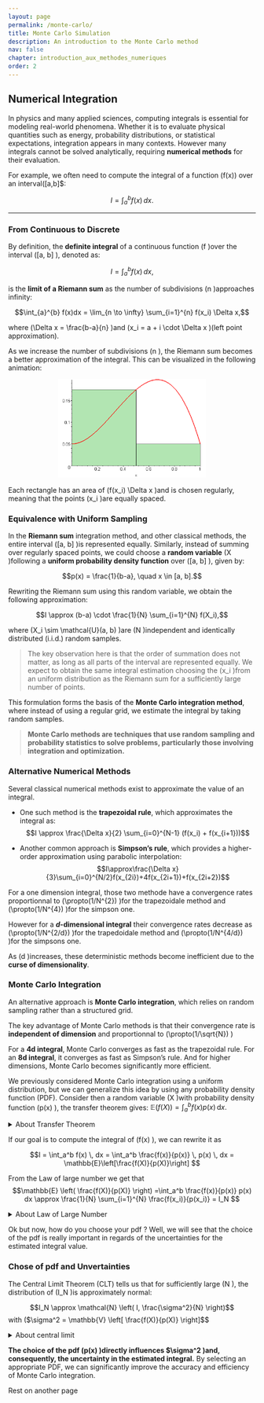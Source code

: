 ```yaml
---
layout: page
permalink: /monte-carlo/
title: Monte Carlo Simulation
description: An introduction to the Monte Carlo method
nav: false
chapter: introduction_aux_methodes_numeriques  
order: 2                                    
---
```

## Numerical Integration

In physics and many applied sciences, computing integrals is essential for modeling real-world phenomena. Whether it is to evaluate physical quantities such as energy, probability distributions, or statistical expectations, integration appears in many contexts. However many integrals cannot be solved analytically, requiring **numerical methods** for their evaluation.

For example, we often need to compute the integral of a function \(f(x)\) over an interval\([a,b]$:

$$I=\int_a^b f(x)\,dx.$$

---

### From Continuous to Discrete

By definition, the **definite integral** of a continuous function \(f \)over the interval \([a, b] \), denoted as:

$$I = \int_a^b f(x)\,dx,$$

is the **limit of a Riemann sum** as the number of subdivisions \(n \)approaches infinity:

$$\int_{a}^{b} f(x)dx = \lim_{n \to \infty} \sum_{i=1}^{n} f(x_i) \Delta x,$$

where \(\Delta x = \frac{b-a}{n} \)and \(x_i = a + i \cdot \Delta x \)(left point approximation).

As we increase the number of subdivisions \(n \), the Riemann sum becomes a better approximation of the integral. This can be visualized in the following animation:

<div align="center">
  <img src="../assets/img/statistics/Riemann_sum.gif" alt="Riemann Sum Approximation" width="300">
</div>

Each rectangle has an area of \(f(x_i) \Delta x \)and is chosen regularly, meaning that the points \(x_i \)are equally spaced.

### Equivalence with Uniform Sampling

In the **Riemann sum** integration method, and other classical methods, the entire interval \([a, b] \)is represented equally. Similarly, instead of summing over regularly spaced points, we could choose a **random variable** \(X \)following a **uniform probability density function** over \([a, b] \), given by:

$$p(x) = \frac{1}{b-a}, \quad x \in [a, b].$$

Rewriting the Riemann sum using this random variable, we obtain the following approximation:

$$I \approx (b-a) \cdot \frac{1}{N} \sum_{i=1}^{N} f(X_i),$$

where \(X_i \sim \mathcal{U}(a, b) \)are \(N \)independent and identically distributed (i.i.d.) random samples.

> The key observation here is that the order of summation does not matter, as long as all parts of the interval are represented equally. We expect to obtain the same integral estimation choosing the \(x_i \)from an uniform distribution as the Riemann sum for a sufficiently large number of points.

This formulation forms the basis of the **Monte Carlo integration method**, where instead of using a regular grid, we estimate the integral by taking random samples.

> **Monte Carlo methods are techniques that use random sampling and probability statistics to solve problems, particularly those involving integration and optimization.**



### Alternative Numerical Methods

Several classical numerical methods exist to approximate the value of an integral.

- One such method is the **trapezoidal rule**, which approximates the integral as:
     $$I \approx \frac{\Delta x}{2} \sum_{i=0}^{N-1} (f(x_i) + f(x_{i+1}))$$

 - Another common approach is **Simpson’s rule**, which provides a higher-order approximation using parabolic interpolation:
    $$I\approx\frac{\Delta x}{3}\sum_{i=0}^{N/2}f(x_{2i})+4f(x_{2i+1})+f(x_{2i+2})$$

For a one dimension integral, those two methode have a convergence rates proportionnal to \(\propto(1/N^{2}) \)for the trapezoidale method and \(\propto(1/N^{4}) \)for the simpson one.

However for a **$d$-dimensional integral** their convergence rates decrease as \(\propto(1/N^{2/d}) \)for the trapedoidale method and \(\propto(1/N^{4/d}) \)for the simpsons one.

As \(d \)increases, these deterministic methods become inefficient due to the **curse of dimensionality**.

### Monte Carlo Integration

An alternative approach is **Monte Carlo integration**, which relies on random sampling rather than a structured grid.

The key advantage of Monte Carlo methods is that their convergence rate is **independent of dimension** and proportionnal to \(\propto(1/\sqrt{N}) \)

For a **4d integral**, Monte Carlo converges as fast as the trapezoidal rule. For an **8d integral**, it converges as fast as Simpson’s rule. And for higher dimensions, Monte Carlo becomes significantly more efficient.

We previously considered Monte Carlo integration using a uniform distribution, but we can generalize this idea by using any probability density function (PDF).
Consider then a random variable \(X \)with probability density function \(p(x) \), the transfer theorem gives:
$\mathbb{E}(f(X)) = \int_a^b f(x) p(x) \, \mathrm{d}x.$

<div id="transfert-theorem">
<details>
<summary>About Transfer Theorem</summary>

> The transfer theorem is a fundamental theorem in probability theory that allows us to express the expectation of a function of a random variable \(X \)as an integral against the law of \(X \). Its general form is as follows:

> **Theorem:** Let \((\Omega, \mathcal{B}, \mathbb{P}) \)be a probability space and let \(X: (\Omega, \mathcal{A}, \mathbb{P}) \to \mathbb{R} \)be a random variable whose law is denoted by \(\mathbb{P}_X \). Then:
> 1. For any measurable function \(\varphi: \mathbb{R} \to \mathbb{R}_+ \), we have:
    \(\int_{\Omega} \varphi(X(\omega)) \, \mathrm{d}\mathbb{P}(\omega) = \int_{\mathbb{R}} \varphi(x) \, \mathrm{d}\mathbb{P}_X(x) \)

</details>
</div>

If our goal is to compute the integral of \(f(x) \), we can rewrite it as

$$I = \int_a^b f(x) \, dx = \int_a^b \frac{f(x)}{p(x)} \, p(x) \, dx = \mathbb{E}\left[\frac{f(X)}{p(X)}\right] $$

From the Law of large number we get that 
$$\mathbb{E} \left( \frac{f(X)}{p(X)} \right) =\int_a^b \frac{f(x)}{p(x)} p(x) dx \approx \frac{1}{N} \sum_{i=1}^{N} \frac{f(x_i)}{p(x_i)} = I_N $$
<div id="law-of-large-number">
<details>
<summary>About Law of Large Number</summary>

> The law of Large number  tells us that if we take a sequence of independent and identically distributed (i.i.d) random variables \(X_i \)with an expectation \(\mathbb{E}[X] \), then the empirical mean converges almost surely to the expectation:
> $$\frac{1}{N} \sum_{i=1}^{N} X_i \quad \xrightarrow{N \to \infty} \quad \mathbb{E}[X]$$

</details>
</div>

Ok but now, how do you choose your pdf ? Well, we will see that the choice of the pdf is really important in regards of the uncertainties for the estimated integral value.

### Chose of pdf and Unvertainties 

The Central Limit Theorem (CLT) tells us that for sufficiently large \(N \), the distribution of \(I_N \)is approximately normal:

$$I_N \approx \mathcal{N} \left( I, \frac{\sigma^2}{N} \right)$$
with \($\sigma^2 = \mathbb{V} \left[ \frac{f(X)}{p(X)} \right]$$

<div id="central-limit">
<details>
<summary>About central limit</summary>

> The Central Limit Theorem states that, given a sufficiently large sample size, the distribution of the sample mean of i.i.d. random variables approaches a normal distribution, regardless of  the original distribution of the variables.

</details>
</div>


**The choice of the pdf \(p(x) \)directly influences $\sigma^2 \)and, consequently, the uncertainty in the estimated integral.**
By selecting an appropriate PDF, we can significantly improve the accuracy and efficiency of Monte Carlo integration.


Rest on another page